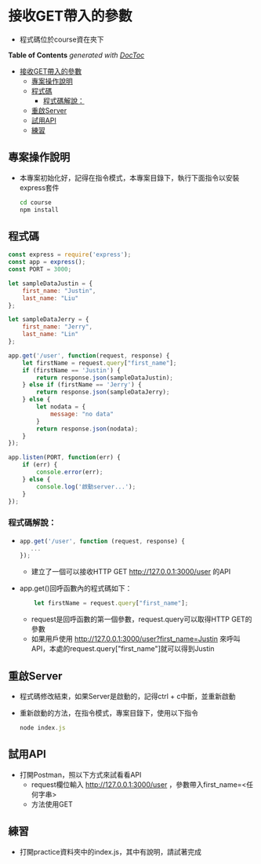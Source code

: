 # 接收GET帶入的參數

- 程式碼位於course資在夾下

<!-- START doctoc generated TOC please keep comment here to allow auto update -->
<!-- DON'T EDIT THIS SECTION, INSTEAD RE-RUN doctoc TO UPDATE -->
**Table of Contents**  *generated with [DocToc](https://github.com/thlorenz/doctoc)*

- [接收GET帶入的參數](#%E6%8E%A5%E6%94%B6get%E5%B8%B6%E5%85%A5%E7%9A%84%E5%8F%83%E6%95%B8)
  - [專案操作說明](#%E5%B0%88%E6%A1%88%E6%93%8D%E4%BD%9C%E8%AA%AA%E6%98%8E)
  - [程式碼](#%E7%A8%8B%E5%BC%8F%E7%A2%BC)
    - [程式碼解說：](#%E7%A8%8B%E5%BC%8F%E7%A2%BC%E8%A7%A3%E8%AA%AA)
  - [重啟Server](#%E9%87%8D%E5%95%9Fserver)
  - [試用API](#%E8%A9%A6%E7%94%A8api)
  - [練習](#%E7%B7%B4%E7%BF%92)

<!-- END doctoc generated TOC please keep comment here to allow auto update -->

## 專案操作說明

- 本專案初始化好，記得在指令模式，本專案目錄下，執行下面指令以安裝express套件

  ```bash
  cd course
  npm install
  ```

## 程式碼

```javascript
const express = require('express');
const app = express();
const PORT = 3000;

let sampleDataJustin = {
    first_name: "Justin",
    last_name: "Liu"
};

let sampleDataJerry = {
    first_name: "Jerry",
    last_name: "Lin"
};

app.get('/user', function(request, response) {
    let firstName = request.query["first_name"];
    if (firstName == 'Justin') {
        return response.json(sampleDataJustin);
    } else if (firstName == 'Jerry') {
        return response.json(sampleDataJerry);
    } else {
        let nodata = {
            message: "no data"
        }
        return response.json(nodata);
    }
});

app.listen(PORT, function(err) {
    if (err) {
        console.error(err);
    } else {
        console.log('啟動server...');
    }
});
```

### 程式碼解說：

- ```javascript
  app.get('/user', function (request, response) {
     ...
  });
  ```

  - 建立了一個可以接收HTTP GET http://127.0.0.1:3000/user 的API

- app.get()回呼函數內的程式碼如下：

  ```javascript
      let firstName = request.query["first_name"];
  ```

  - request是回呼函數的第一個參數，request.query可以取得HTTP GET的參數
  - 如果用戶使用 http://127.0.0.1:3000/user?first_name=Justin 來呼叫API，本處的request.query["first_name"]就可以得到Justin


## 重啟Server

- 程式碼修改結束，如果Server是啟動的，記得ctrl + c中斷，並重新啟動

- 重新啟動的方法，在指令模式，專案目錄下，使用以下指令

  ```javascript
  node index.js
  ```

## 試用API

- 打開Postman，照以下方式來試看看API
  - request欄位輸入 http://127.0.0.1:3000/user ，參數帶入first_name=<任何字串>
  - 方法使用GET

## 練習

- 打開practice資料夾中的index.js，其中有說明，請試著完成